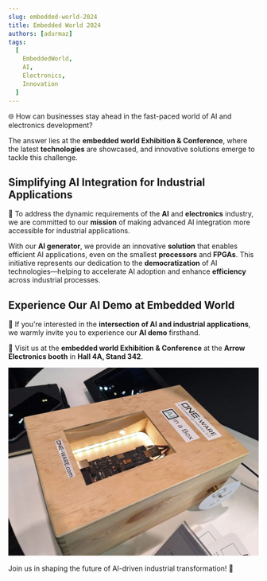 ```yaml
---
slug: embedded-world-2024
title: Embedded World 2024
authors: [adurmaz]
tags:
  [
    EmbeddedWorld,
    AI,
    Electronics,
    Innovation
  ]
---
```


🌐 How can businesses stay ahead in the fast-paced world of AI and electronics development?  

The answer lies at the **embedded world Exhibition & Conference**, where the latest **technologies** are showcased, and innovative solutions emerge to tackle this challenge.

## Simplifying AI Integration for Industrial Applications  

🎯 To address the dynamic requirements of the **AI** and **electronics** industry, we are committed to our **mission** of making advanced AI integration more accessible for industrial applications.  

With our **AI generator**, we provide an innovative **solution** that enables efficient AI applications, even on the smallest **processors** and **FPGAs**. This initiative represents our dedication to the **democratization** of AI technologies—helping to accelerate AI adoption and enhance **efficiency** across industrial processes.

## Experience Our AI Demo at Embedded World  

👥 If you're interested in the **intersection of AI and industrial applications**, we warmly invite you to experience our **AI demo** firsthand.  

📍 Visit us at the **embedded world Exhibition & Conference** at the **Arrow Electronics booth** in **Hall 4A, Stand 342**.

![AI In a Box](img/1712781934014.jpeg)

Join us in shaping the future of AI-driven industrial transformation! 🚀  
